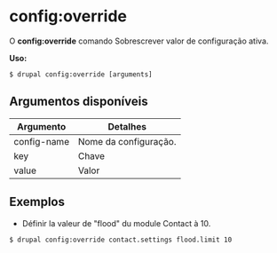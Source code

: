 # config:override
O **config:override** comando Sobrescrever valor de configuração ativa.

**Uso:**
```
$ drupal config:override [arguments] 
```

## Argumentos disponíveis
Argumento | Detalhes
---------|-------------
config-name | Nome da configuração.
key | Chave
value | Valor

## Exemplos
* Définir la valeur de "flood" du module Contact à 10.
```
$ drupal config:override contact.settings flood.limit 10
```
